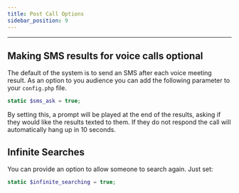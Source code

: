 ```yaml
---
title: Post Call Options
sidebar_position: 9
---
```


---

## Making SMS results for voice calls optional

The default of the system is to send an SMS after each voice meeting result.  As an option to you audience you can add the following parameter to your `config.php` file.

```php
static $sms_ask = true;
```

By setting this, a prompt will be played at the end of the results, asking if they would like the results texted to them.  If they do not respond the call will automatically hang up in 10 seconds.


## Infinite Searches

You can provide an option to allow someone to search again.  Just set:

```php
static $infinite_searching = true;
``` 
